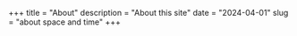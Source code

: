 +++
title = "About"
description = "About this site"
date = "2024-04-01"
slug = "about space and time"
+++